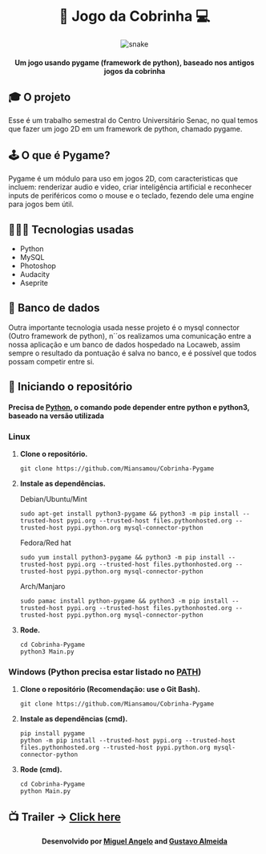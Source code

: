 <div align="center">

  <h1>🐍 Jogo da Cobrinha 💻</h1>
  
  ![snake](https://i.pinimg.com/originals/5b/6d/32/5b6d328e9b60ec558b4b3b0ae29f60b6.jpg)
  
  <h4>Um jogo usando pygame (framework de python), baseado nos antigos jogos da cobrinha</h4>
  
</div>

## 🎓 O projeto
Esse é um trabalho semestral do Centro Universitário Senac, no qual temos que fazer um jogo 2D em um framework de python, chamado pygame.

## 🕹️ O que é Pygame?
Pygame é um módulo para uso em jogos 2D, com caracteristicas que incluem: renderizar audio e video, criar inteligência artificial e reconhecer inputs de periféricos como o mouse e o teclado, fezendo dele uma engine para jogos bem útil.

## 👨🏽‍💻 Tecnologias usadas

* Python
* MySQL
* Photoshop
* Audacity
* Aseprite

## 📂 Banco de dados
Outra importante tecnologia usada nesse projeto é o mysql connector (Outro framework de python), n´´os realizamos uma comunicação entre a nossa aplicação e um banco de dados hospedado na Locaweb, assim sempre o resultado da pontuação é salva no banco, e é possível que todos possam competir entre si.

## 👾 Iniciando o repositório 

#### Precisa de [Python](https://www.python.org), o comando pode depender entre python e python3, baseado na versão utilizada

### Linux

1.  **Clone o repositório.**

    ```shell
    git clone https://github.com/Miansamou/Cobrinha-Pygame
    ```
    
2.  **Instale as dependências.**

    Debian/Ubuntu/Mint

    ```shell
    sudo apt-get install python3-pygame && python3 -m pip install --trusted-host pypi.org --trusted-host files.pythonhosted.org --trusted-host pypi.python.org mysql-connector-python
    ```
    
    Fedora/Red hat

    ```shell
    sudo yum install python3-pygame && python3 -m pip install --trusted-host pypi.org --trusted-host files.pythonhosted.org --trusted-host pypi.python.org mysql-connector-python
    ```
    
    Arch/Manjaro

    ```shell
    sudo pamac install python-pygame && python3 -m pip install --trusted-host pypi.org --trusted-host files.pythonhosted.org --trusted-host pypi.python.org mysql-connector-python
    ```
    
3.  **Rode.**

    ```shell
    cd Cobrinha-Pygame
    python3 Main.py
    ```
      
### Windows (Python precisa estar listado no [PATH](https://www.computerhope.com/issues/ch000549.htm))

1.  **Clone o repositório (Recomendação: use o Git Bash).**

    ```shell
    git clone https://github.com/Miansamou/Cobrinha-Pygame
    ```
    
2.  **Instale as dependências (cmd).**

    ```shell
    pip install pygame
    python -m pip install --trusted-host pypi.org --trusted-host files.pythonhosted.org --trusted-host pypi.python.org mysql-connector-python
    ```
    
3.  **Rode (cmd).**

    ```shell
    cd Cobrinha-Pygame
    python Main.py
    ```

## 📺 Trailer -> [Click here](https://vimeo.com/427165145)

<h4 align="center">
    Desenvolvido por <a href="https://www.linkedin.com/in/miguel-angelo-152241160/">Miguel Angelo</a> and <a href="https://www.linkedin.com/in/gustavo-c-43122210a/">Gustavo Almeida</a>
</h4>
